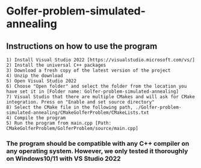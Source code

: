 # Golfer-problem-simulated-annealing

## Instructions on how to use the program
```
1) Install Visual Studio 2022 [https://visualstudio.microsoft.com/vs/]
2) Install the universal C++ packages
3) Download a fresh copy of the latest version of the project
4) Unzip the download
5) Open Visual Studio 2022
6) Choose "Open folder" and select the folder from the location you have set it in [Folder name: Golfer-problem-simulated-annealing]
7) Visual Studio that there are multiple CMakes and will ask for CMake integration. Press on "Enable and set source directory"
8) Select the CMake file in the following path, ./Golfer-problem-simulated-annealing/CMakeGolferProblem/CMakeLists.txt
4) Compile the program
5) Run the program from main.cpp [Path: CMakeGolferProblem/GolferProblem/source/main.cpp]
```
### The program should be compatible with any C++ compiler on any operating system. However, we only tested it thoroughly on Windows10/11 with VS Studio 2022 

